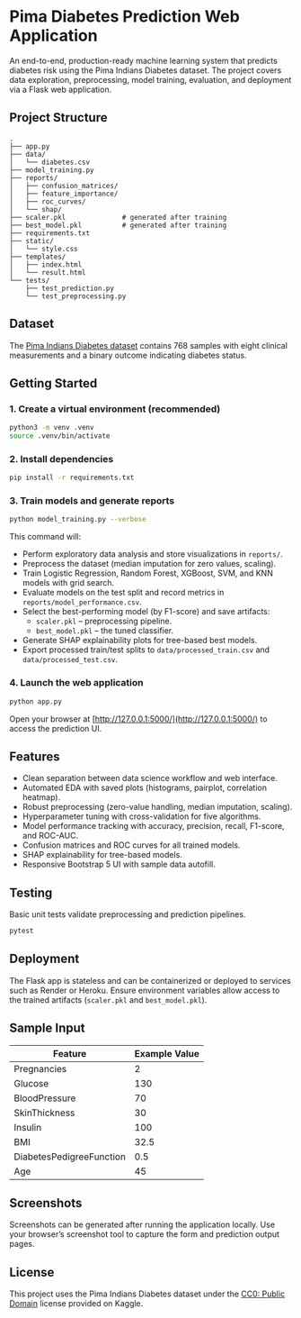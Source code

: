 # Pima Diabetes Prediction Web Application

An end-to-end, production-ready machine learning system that predicts diabetes risk using the Pima Indians Diabetes dataset. The project covers data exploration, preprocessing, model training, evaluation, and deployment via a Flask web application.

## Project Structure

```
.
├── app.py
├── data/
│   └── diabetes.csv
├── model_training.py
├── reports/
│   ├── confusion_matrices/
│   ├── feature_importance/
│   ├── roc_curves/
│   └── shap/
├── scaler.pkl              # generated after training
├── best_model.pkl          # generated after training
├── requirements.txt
├── static/
│   └── style.css
├── templates/
│   ├── index.html
│   └── result.html
└── tests/
    ├── test_prediction.py
    └── test_preprocessing.py
```

## Dataset

The [Pima Indians Diabetes dataset](https://www.kaggle.com/datasets/uciml/pima-indians-diabetes-database) contains 768 samples with eight clinical measurements and a binary outcome indicating diabetes status.

## Getting Started

### 1. Create a virtual environment (recommended)

```bash
python3 -m venv .venv
source .venv/bin/activate
```

### 2. Install dependencies

```bash
pip install -r requirements.txt
```

### 3. Train models and generate reports

```bash
python model_training.py --verbose
```

This command will:

- Perform exploratory data analysis and store visualizations in `reports/`.
- Preprocess the dataset (median imputation for zero values, scaling).
- Train Logistic Regression, Random Forest, XGBoost, SVM, and KNN models with grid search.
- Evaluate models on the test split and record metrics in `reports/model_performance.csv`.
- Select the best-performing model (by F1-score) and save artifacts:
  - `scaler.pkl` – preprocessing pipeline.
  - `best_model.pkl` – the tuned classifier.
- Generate SHAP explainability plots for tree-based best models.
- Export processed train/test splits to `data/processed_train.csv` and `data/processed_test.csv`.

### 4. Launch the web application

```bash
python app.py
```

Open your browser at [http://127.0.0.1:5000/](http://127.0.0.1:5000/) to access the prediction UI.

## Features

- Clean separation between data science workflow and web interface.
- Automated EDA with saved plots (histograms, pairplot, correlation heatmap).
- Robust preprocessing (zero-value handling, median imputation, scaling).
- Hyperparameter tuning with cross-validation for five algorithms.
- Model performance tracking with accuracy, precision, recall, F1-score, and ROC-AUC.
- Confusion matrices and ROC curves for all trained models.
- SHAP explainability for tree-based models.
- Responsive Bootstrap 5 UI with sample data autofill.

## Testing

Basic unit tests validate preprocessing and prediction pipelines.

```bash
pytest
```

## Deployment

The Flask app is stateless and can be containerized or deployed to services such as Render or Heroku. Ensure environment variables allow access to the trained artifacts (`scaler.pkl` and `best_model.pkl`).

## Sample Input

| Feature | Example Value |
|---------|---------------|
| Pregnancies | 2 |
| Glucose | 130 |
| BloodPressure | 70 |
| SkinThickness | 30 |
| Insulin | 100 |
| BMI | 32.5 |
| DiabetesPedigreeFunction | 0.5 |
| Age | 45 |

## Screenshots

Screenshots can be generated after running the application locally. Use your browser’s screenshot tool to capture the form and prediction output pages.

## License

This project uses the Pima Indians Diabetes dataset under the [CC0: Public Domain](https://creativecommons.org/publicdomain/zero/1.0/) license provided on Kaggle.
